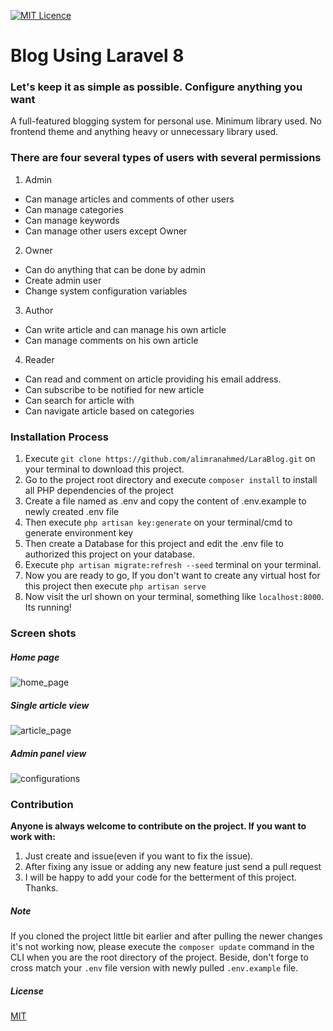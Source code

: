 [![MIT Licence](https://badges.frapsoft.com/os/mit/mit.svg?v=103)](https://opensource.org/licenses/mit-license.php)


# Blog Using Laravel 8
### Let's keep it as simple as possible. Configure anything you want
A full-featured blogging system for personal use. Minimum library used. No frontend theme and anything heavy or unnecessary library used.  
 
### There are four several types of users with several permissions
1. Admin
  * Can manage articles and comments of other users
  * Can manage categories 
  * Can manage keywords
  * Can manage other users except Owner
  
2. Owner
  * Can do anything that can be done by admin
  * Create admin user
  * Change system configuration variables
  
3. Author
  * Can write article and can manage his own article
  * Can manage comments on his own article
  
4. Reader
  * Can read and comment on article providing his email address. 
  * Can subscribe to be notified for new article
  * Can search for article with
  * Can navigate article based on categories

### Installation Process
1. Execute `git clone https://github.com/alimranahmed/LaraBlog.git` on your terminal to download this project.
2. Go to the project root directory and execute `composer install` to install all PHP dependencies of the project
3. Create a file named as .env and copy the content of .env.example to newly created .env file 
4. Then execute `php artisan key:generate` on your terminal/cmd to generate environment key
5. Then create a Database for this project and edit the .env file to authorized this project on your database. 
6. Execute `php artisan migrate:refresh --seed` terminal on your terminal.
7. Now you are ready to go, If you don't want to create any virtual host for this project then execute
  `php artisan serve`
8. Now visit the url shown on your terminal, something like `localhost:8000`. Its running!

### Screen shots

##### Home page
![home_page](https://cloud.githubusercontent.com/assets/7629427/26286312/ecbaaeb8-3e83-11e7-8cd2-9f049ff7e04c.png)

##### Single article view
![article_page](https://cloud.githubusercontent.com/assets/7629427/26286311/e5a98770-3e83-11e7-95e2-f6a60fff8051.png)

##### Admin panel view
![configurations](https://cloud.githubusercontent.com/assets/7629427/26286313/f3499924-3e83-11e7-9418-99903a4ef136.png)

### Contribution 
**Anyone is always welcome to contribute on the project. If you want to work with:**
1. Just create and issue(even if you want to fix the issue). 
2. After fixing any issue or adding any new feature just send a pull request
3. I will be happy to add your code for the betterment of this project. 
Thanks.

##### Note
If you cloned the project little bit earlier and after pulling the newer changes it's not working now, please execute the `composer update` command in the CLI when you are the root directory of the project. Beside, don't forge to cross match your `.env` file version with newly pulled `.env.example` file.

##### License
[MIT](https://opensource.org/licenses/MIT)
